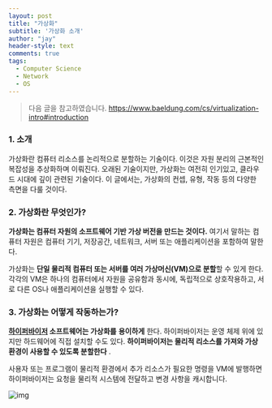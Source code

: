 ```yaml
---
layout: post
title: "가상화"
subtitle: '가상화 소개'
author: "jay"
header-style: text
comments: true
tags:
  - Computer Science
  - Network
  - OS
---
```

>  다음 글을 참고하였습니다. <https://www.baeldung.com/cs/virtualization-intro#introduction>



### 1. 소개

가상화란 컴퓨터 리소스를 논리적으로 분할하는 기술이다. 이것은 자원 분리의 근본적인 복잡성을 추상화하며 이뤄진다. 오래된 기술이지만, 가상화는 여전히 인기있고, 클라우드 시대에 깊이 관련된 기술이다. 이 글에서는, 가상화의 컨셉, 유형, 작동 등의 다양한 측면을 다룰 것이다.



### 2. 가상화란 무엇인가?

**가상화는 컴퓨터 자원의 소프트웨어 기반 가상 버전을 만드는 것이다.** 여기서 말하는 컴퓨터 자원은 컴퓨터 기기, 저장공간, 네트워크, 서버 또는 애플리케이션을 포함하여 말한다. 

가상화는 **단일 물리적 컴퓨터 또는 서버를 여러 가상머신(VM)으로 분할**할 수 있게 한다. 각각의 VM은 하나의 컴퓨터에서 자원을 공유함과 동시에, 독립적으로 상호작용하고, 서로 다른 OS나 애플리케이션을 실행할 수 있다.



### 3. 가상화는 어떻게 작동하는가?

**[하이퍼바이저](https://www.redhat.com/ko/topics/virtualization/what-is-a-hypervisor#:~:text=%ED%95%98%EC%9D%B4%ED%8D%BC%EB%B0%94%EC%9D%B4%EC%A0%80%EB%8A%94%20%EA%B0%80%EC%83%81%20%EB%A8%B8%EC%8B%A0,%ED%95%98%EA%B3%A0%20%EA%B5%AC%EB%8F%99%ED%95%98%EB%8A%94%20%EC%86%8C%ED%94%84%ED%8A%B8%EC%9B%A8%EC%96%B4%EC%9E%85%EB%8B%88%EB%8B%A4.&text=%EC%84%9C%EB%A1%9C%20%EB%8B%A4%EB%A5%B8%20%EC%97%AC%EB%9F%AC%20%EA%B0%9C%EC%9D%98%20%EC%9A%B4%EC%98%81,%EC%9D%98%20%ED%95%B5%EC%8B%AC%EC%A0%81%EC%9D%B8%20%EC%9D%B4%EC%A0%90%EC%9E%85%EB%8B%88%EB%8B%A4.) 소프트웨어는 가상화를** **용이하게** 한다. 하이퍼바이저는 운영 체제 위에 있지만 하드웨어에 직접 설치할 수도 있다. **하이퍼바이저는 물리적 리소스를 가져와 가상 환경이 사용할 수 있도록 분할한다** .

사용자 또는 프로그램이 물리적 환경에서 추가 리소스가 필요한 명령을 VM에 발행하면 하이퍼바이저는 요청을 물리적 시스템에 전달하고 변경 사항을 캐시합니다.



![img](https://www.baeldung.com/wp-content/uploads/sites/4/2020/06/Vitualization-300x231-1.png)
